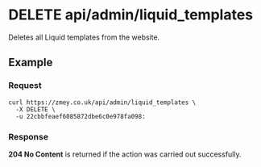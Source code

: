 # DELETE api/admin/liquid_templates

Deletes all Liquid templates from the website.

## Example

### Request

```
curl https://zmey.co.uk/api/admin/liquid_templates \
  -X DELETE \
  -u 22cbbfeaef6085872dbe6c0e978fa098:
```

### Response

**204 No Content** is returned if the action was carried out successfully.
